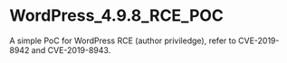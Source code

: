 # WordPress_4.9.8_RCE_POC
A simple PoC for WordPress RCE (author priviledge), refer to CVE-2019-8942 and CVE-2019-8943.
